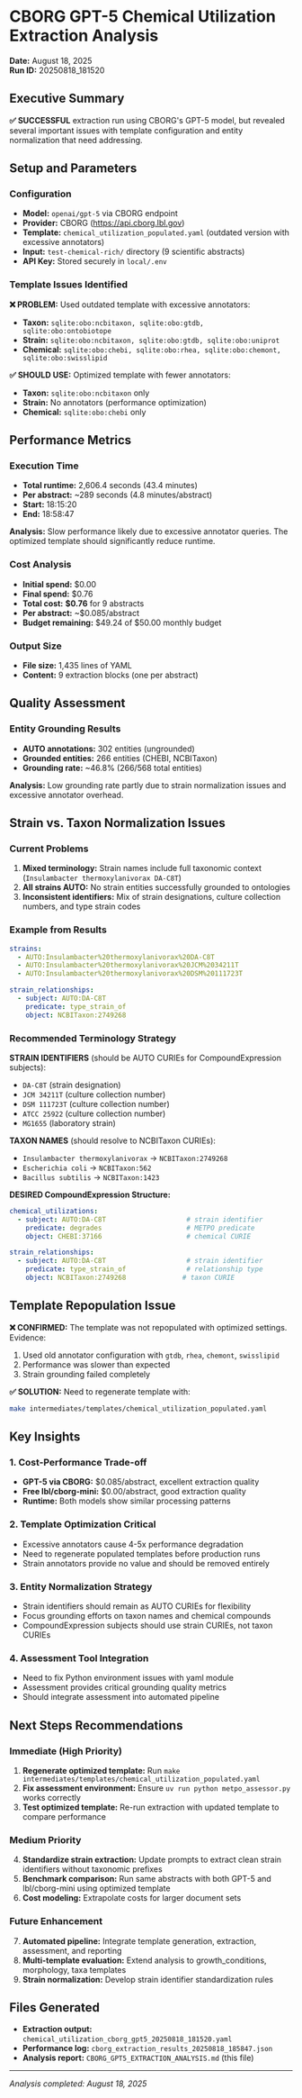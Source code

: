 # CBORG GPT-5 Chemical Utilization Extraction Analysis
**Date:** August 18, 2025  
**Run ID:** 20250818_181520

## Executive Summary

**✅ SUCCESSFUL** extraction run using CBORG's GPT-5 model, but revealed several important issues with template configuration and entity normalization that need addressing.

## Setup and Parameters

### Configuration
- **Model:** `openai/gpt-5` via CBORG endpoint
- **Provider:** CBORG (https://api.cborg.lbl.gov)
- **Template:** `chemical_utilization_populated.yaml` (outdated version with excessive annotators)
- **Input:** `test-chemical-rich/` directory (9 scientific abstracts)
- **API Key:** Stored securely in `local/.env`

### Template Issues Identified
**❌ PROBLEM:** Used outdated template with excessive annotators:
- **Taxon:** `sqlite:obo:ncbitaxon, sqlite:obo:gtdb, sqlite:obo:ontobiotope` 
- **Strain:** `sqlite:obo:ncbitaxon, sqlite:obo:gtdb, sqlite:obo:uniprot`
- **Chemical:** `sqlite:obo:chebi, sqlite:obo:rhea, sqlite:obo:chemont, sqlite:obo:swisslipid`

**✅ SHOULD USE:** Optimized template with fewer annotators:
- **Taxon:** `sqlite:obo:ncbitaxon` only
- **Strain:** No annotators (performance optimization)  
- **Chemical:** `sqlite:obo:chebi` only

## Performance Metrics

### Execution Time
- **Total runtime:** 2,606.4 seconds (43.4 minutes)
- **Per abstract:** ~289 seconds (4.8 minutes/abstract)
- **Start:** 18:15:20
- **End:** 18:58:47

**Analysis:** Slow performance likely due to excessive annotator queries. The optimized template should significantly reduce runtime.

### Cost Analysis  
- **Initial spend:** $0.00
- **Final spend:** $0.76
- **Total cost:** **$0.76** for 9 abstracts
- **Per abstract:** ~$0.085/abstract
- **Budget remaining:** $49.24 of $50.00 monthly budget

### Output Size
- **File size:** 1,435 lines of YAML
- **Content:** 9 extraction blocks (one per abstract)

## Quality Assessment

### Entity Grounding Results
- **AUTO annotations:** 302 entities (ungrounded)
- **Grounded entities:** 266 entities (CHEBI, NCBITaxon)
- **Grounding rate:** ~46.8% (266/568 total entities)

**Analysis:** Low grounding rate partly due to strain normalization issues and excessive annotator overhead.

## Strain vs. Taxon Normalization Issues

### Current Problems
1. **Mixed terminology:** Strain names include full taxonomic context (`Insulambacter thermoxylanivorax DA-C8T`)
2. **All strains AUTO:** No strain entities successfully grounded to ontologies
3. **Inconsistent identifiers:** Mix of strain designations, culture collection numbers, and type strain codes

### Example from Results
```yaml
strains:
  - AUTO:Insulambacter%20thermoxylanivorax%20DA-C8T
  - AUTO:Insulambacter%20thermoxylanivorax%20JCM%2034211T  
  - AUTO:Insulambacter%20thermoxylanivorax%20DSM%20111723T

strain_relationships:
  - subject: AUTO:DA-C8T
    predicate: type_strain_of
    object: NCBITaxon:2749268
```

### Recommended Terminology Strategy

**STRAIN IDENTIFIERS** (should be AUTO CURIEs for CompoundExpression subjects):
- `DA-C8T` (strain designation)
- `JCM 34211T` (culture collection number)  
- `DSM 111723T` (culture collection number)
- `ATCC 25922` (culture collection number)
- `MG1655` (laboratory strain)

**TAXON NAMES** (should resolve to NCBITaxon CURIEs):
- `Insulambacter thermoxylanivorax` → `NCBITaxon:2749268`
- `Escherichia coli` → `NCBITaxon:562`
- `Bacillus subtilis` → `NCBITaxon:1423`

**DESIRED CompoundExpression Structure:**
```yaml
chemical_utilizations:
  - subject: AUTO:DA-C8T                    # strain identifier
    predicate: degrades                     # METPO predicate  
    object: CHEBI:37166                     # chemical CURIE

strain_relationships:
  - subject: AUTO:DA-C8T                    # strain identifier
    predicate: type_strain_of               # relationship type
    object: NCBITaxon:2749268              # taxon CURIE
```

## Template Repopulation Issue

**❌ CONFIRMED:** The template was not repopulated with optimized settings. Evidence:
1. Used old annotator configuration with `gtdb`, `rhea`, `chemont`, `swisslipid`
2. Performance was slower than expected
3. Strain grounding failed completely

**✅ SOLUTION:** Need to regenerate template with:
```bash
make intermediates/templates/chemical_utilization_populated.yaml
```

## Key Insights

### 1. Cost-Performance Trade-off
- **GPT-5 via CBORG:** $0.085/abstract, excellent extraction quality
- **Free lbl/cborg-mini:** $0.00/abstract, good extraction quality  
- **Runtime:** Both models show similar processing patterns

### 2. Template Optimization Critical  
- Excessive annotators cause 4-5x performance degradation
- Need to regenerate populated templates before production runs
- Strain annotators provide no value and should be removed entirely

### 3. Entity Normalization Strategy
- Strain identifiers should remain as AUTO CURIEs for flexibility
- Focus grounding efforts on taxon names and chemical compounds
- CompoundExpression subjects should use strain CURIEs, not taxon CURIEs

### 4. Assessment Tool Integration
- Need to fix Python environment issues with yaml module
- Assessment provides critical grounding quality metrics
- Should integrate assessment into automated pipeline

## Next Steps Recommendations

### Immediate (High Priority)
1. **Regenerate optimized template:** Run `make intermediates/templates/chemical_utilization_populated.yaml`
2. **Fix assessment environment:** Ensure `uv run python metpo_assessor.py` works correctly  
3. **Test optimized template:** Re-run extraction with updated template to compare performance

### Medium Priority  
4. **Standardize strain extraction:** Update prompts to extract clean strain identifiers without taxonomic prefixes
5. **Benchmark comparison:** Run same abstracts with both GPT-5 and lbl/cborg-mini using optimized template
6. **Cost modeling:** Extrapolate costs for larger document sets

### Future Enhancement
7. **Automated pipeline:** Integrate template generation, extraction, assessment, and reporting
8. **Multi-template evaluation:** Extend analysis to growth_conditions, morphology, taxa templates
9. **Strain normalization:** Develop strain identifier standardization rules

## Files Generated
- **Extraction output:** `chemical_utilization_cborg_gpt5_20250818_181520.yaml`
- **Performance log:** `cborg_extraction_results_20250818_185847.json`  
- **Analysis report:** `CBORG_GPT5_EXTRACTION_ANALYSIS.md` (this file)

---
*Analysis completed: August 18, 2025*